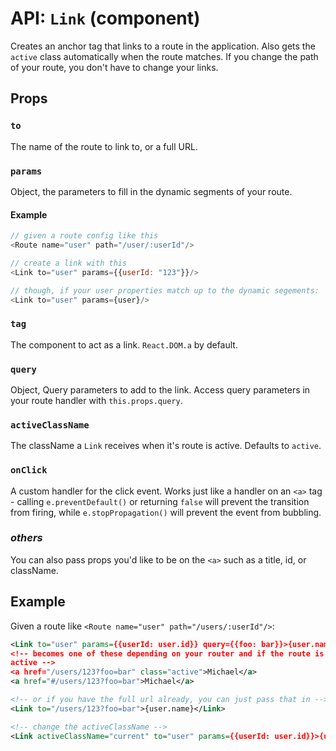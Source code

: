API: `Link` (component)
=========================

Creates an anchor tag that links to a route in the application. Also
gets the `active` class automatically when the route matches. If you
change the path of your route, you don't have to change your links.

Props
-----

### `to`

The name of the route to link to, or a full URL.

### `params`

Object, the parameters to fill in the dynamic segments of your route.

#### Example

```js
// given a route config like this
<Route name="user" path="/user/:userId"/>

// create a link with this
<Link to="user" params={{userId: "123"}}/>

// though, if your user properties match up to the dynamic segements:
<Link to="user" params={user}/>
```

### `tag`

The component to act as a link. `React.DOM.a` by default.

### `query`

Object, Query parameters to add to the link. Access query parameters in
your route handler with `this.props.query`.

### `activeClassName`

The className a `Link` receives when it's route is active. Defaults to
`active`.

### `onClick`

A custom handler for the click event. Works just like a handler on an `<a>`
tag - calling `e.preventDefault()` or returning `false` will prevent the
transition from firing, while `e.stopPropagation()` will prevent the event
from bubbling.

### *others*

You can also pass props you'd like to be on the `<a>` such as a title, id, or className.

Example
-------

Given a route like `<Route name="user" path="/users/:userId"/>`:

```xml
<Link to="user" params={{userId: user.id}} query={{foo: bar}}>{user.name}</Link>
<!-- becomes one of these depending on your router and if the route is
active -->
<a href="/users/123?foo=bar" class="active">Michael</a>
<a href="#/users/123?foo=bar">Michael</a>

<!-- or if you have the full url already, you can just pass that in -->
<Link to="/users/123?foo=bar">{user.name}</Link>

<!-- change the activeClassName -->
<Link activeClassName="current" to="user" params={{userId: user.id}}>{user.name}</Link>
```

